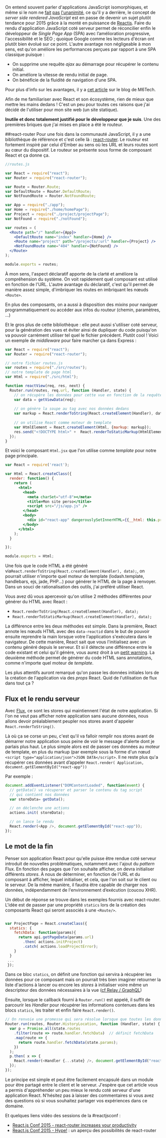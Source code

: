 On entend souvent parler d'applications JavaScript isomorphiques, et même si le 
nom ne [fait](https://news.ycombinator.com/item?id=8237449) [pas](https://twitter.com/wycats/status/566857009836724224) 
[l'unanimité](https://medium.com/the-thinkmill/making-the-case-for-progressive-javascript-a98dfa82b9d7), 
ce qu'il y a derrière, le concept de _server side rendered JavaScript_ est en 
passe de devenir  un sujet plutôt tendance pour 2015 grâce à la monté en puissance 
de [Reactjs](http://facebook.github.io/react/).  Faire du rendu d'application 
JavaScript coté serveur permet de réconcilier enfin le développeur de 
*Single Page App* (SPA) avec l’amélioration progressive, l'accessibilité et le 
SEO&nbsp;; quoique Google comme les lecteurs d'écran ont plutôt bien évolué sur
ce point. L'autre avantage non négligeable à mon sens, est qu'on améliore les 
performances perçues par rapport
 à une SPA classique puisque&nbsp;:

 - On supprime une requête *ajax* au démarrage pour récupérer le contenu
   initial. 
 - On améliore la vitesse de rendu initial de page. 
 - On bénéficie de la fluidité de navigation d'une SPA.

Pour plus d'info sur les avantages, il y a [cet article](http://tech.m6web.fr/isomorphic-single-page-app-parfaite-react-flux/) sur le blog de M6Tech.

Afin de me familiariser avec React et son écosystème, rien de mieux que mettre 
les mains dedans&nbsp;! C'est un peu pour toutes ces raisons que j'ai décidé de 
l'utiliser pour mon site web (un site statique). 

**Inutile et donc totalement justifié pour le développeur que je suis**. 
Une des premières briques que j'ai mises en place a été le routeur.

##react-router
Pour une fois dans la communauté JavaScript, il y a une bibliothèque de référence 
et c'est celle là : [react-router](https://github.com/rackt/react-router). 
Le routeur est fortement inspiré par celui d'Ember au sens où les URL et leurs routes 
sont au cœur du dispositif. Le routeur se présente sous forme de composant React 
et ça donne ça.

```jsx
//routes.js

var React = require("react");
var Router = require("react-router");

var Route = Router.Route;
var DefaultRoute = Router.DefaultRoute;
var NotFoundRoute = Router.NotFoundRoute;

var App = require("./app");
var Home = require("./home/homePage");
var Project = require("./project/projectPage");
var NotFound = require("./notFound");

var routes = (
  <Route path="/" handler={App}>
    <DefaultRoute name="index" handler={Home} />
    <Route name="project" path="/projects/:url" handler={Project} />
    <NotFoundRoute name="404" handler={NotFound} />
  </Route>
);

module.exports = routes;
```

À mon sens, l'aspect déclaratif apporte de la clarté et améliore la compréhension 
du système. On voit rapidement quel composant est utilisé en fonction de l'URL. 
L'autre avantage du déclaratif, c'est qu'il permet de manière assez simple, 
d'imbriquer les routes en imbriquant les nœuds `<Route>`.

En plus des composants, on a aussi à disposition des *mixins* pour naviguer 
programmatiquement ou accéder aux infos du routeur (chemin, paramètres, ...)

Et le gros plus de cette bibliothèque : elle peut aussi s'utiliser coté serveur, 
pour la génération des vues et éviter ainsi de dupliquer du code puisqu'on va 
pouvoir carrément utiliser tel quel le fichier précédent. Plutôt cool&nbsp;!
Voici un exemple de *middleware* pour faire marcher ça dans Express&nbsp;:

```javascript
var React = require("react");
var Router = require("react-router");

// notre fichier routes.js
var routes = require("./src/routes");
// notre template de page html
var Html = require("./src/html");

function reactView(req, res, next) {
  Router.run(routes, req.url, function (Handler, state) {
    // on récupère les données pour cette vue en fonction de la requête.
    var data = getViewData(req);
    
    // on génère la soupe au tag avec nos données dedans
    var markup = React.renderToString(React.createElement(Handler), data);
   
    // on utilise React comme moteur de template
    var HtmlElement = React.createElement(Html, {markup: markup});  
    res.send("<!DOCTYPE html>" +  React.renderToStaticMarkup(HtmlElement));
  });
}
```
Et voici le composant `Html.jsx` que l'on utilise comme *template* pour notre page principale.

```jsx 
var React = require('react');

var Html = React.createClass({
  render: function() {
    return (
      <html>
        <head>
          <meta charSet="utf-8"></meta>
          <title>Mon site perso</title>
          <script src="/js/app.js" />
        </head>
        <body>
          <div id="react-app" dangerouslySetInnerHTML={{__html: this.props.markup}} />
        </body>
      </html>
    );
  }

});

module.exports = Html;
```
Une fois que le code HTML a été généré via`React.renderToString(React.createElement(Handler), data);`, 
on pourrait utiliser n'importe quel moteur de template (lodash.template, handlebars, ejs, jade, PHP...) 
pour générer le HTML de la page à renvoyer. Dans un souci de rationalisation des outils, 
j'ai préféré utiliser React. 

Vous avez dû vous apercevoir qu'on utilise 2 méthodes différentes pour générer 
du HTML avec React&nbsp;:
- `React.renderToString(React.createElement(Handler), data);`
- `React.renderToStaticMarkup(React.createElement(Handler), data);`

La différence entre les deux méthodes est simple. Dans la première, React annote 
les nœuds HTML avec des `data-reactid` dans le but de pouvoir ensuite reprendre 
la main lorsque votre l'application s'exécutera dans le navigateur. De cette manière, 
React sait que vous l'initialisez avec un contenu généré depuis le serveur. 
Et si il détecte une différence entre le code existant et celui qu'il génère, 
vous aurez droit à un [petit warning](https://github.com/facebook/react/blob/2aeb8a2a6beb00617a4217f7f8284924fa2ad819/src/browser/ui/__tests__/ReactRenderDocument-test.js#L205-L215). 
La deuxième méthode permet de générer du code HTML sans annotations, 
comme n'importe quel moteur de *template*.

Les plus attentifs auront remarqué qu'on passe les données initiales lors de 
la création de l'application via des *props* React. Quid de l'utilisation 
de flux dans tout ça ?

## Flux et le rendu serveur
Avec [Flux](http://facebook.github.io/flux/), ce sont les stores qui maintiennent 
l'état de notre application. Si l'on ne veut pas afficher notre application 
sans aucune données, nous allons devoir préalablement peupler nos stores 
avant d'appeler `React.renderToString()`. 

Là où ça se corse un peu, c'est qu'il va falloir remplir nos stores avant de démarrer 
notre application sous peine de voir le message d'alerte dont je parlais plus haut. 
Le plus simple alors est de passer ces données au moteur de template, 
en plus du markup (par exemple sous la forme d'un nœud `<script type="application/json">JSON DATA</script>`.
Il ne reste plus qu'a récupérer ces données avant d’appeler `React.render( Application, document.getElementById("react-app"))`

Par exemple&nbsp;: 

```javascript
document.addEventListener("DOMContentLoaded", function(event) {
  // getData() va récuperer et parser le contenu du tag script 
  // qui contient nos données
  var storeData= getData(); 

  // on déclenche une actions
  actions.init( storeData);

  // on lance le rendu
  React.render(<App />, document.getElementById("react-app"));
});
```

## Le mot de la fin
Penser son application React pour qu'elle puisse être rendue coté serveur 
introduit de nouvelles problématiques, notamment avec l'ajout du *pattern* Flux. 
En fonction des pages que l'on souhaite afficher, on devra initialiser différents *stores*. 
À nous de déterminer, en fonction de l'URL et du composant à afficher, 
lequel initialiser, et cela, que l'on soit sur le client ou le serveur. 
De la même manière, il faudra être capable de charger nos données, indépendamment 
de l'environnement d’exécution (coucou XHR).

Un début de réponse se trouve dans les exemples fournis avec react-router. 
L'idée est de passer par une propriété `statics` lors de la création des composants React 
qui seront associés à une `<Route/>`.

```jsx

var ProjectPage = React.createClass({ 
  statics: {
    fetchData: function(params){
      return api.getPageData(params.url)
        .then( actions.initProject)
        .catch( actions.loadProjectError);
    }
  }
 ...
 }); 
```

Dans ce bloc `statics`, on définit une fonction qui servira à récupérer les données 
pour ce composant mais on pourrait très bien imaginer retourner la liste d'actions 
à lancer ou encore les *stores* à initialiser voire même un descripteur des données nécessaires 
à la vue ([cf Relay / GraphQL](https://www.youtube.com/watch?v=9sc8Pyc51uU)) 

Ensuite, lorsque le callback fourni à `Router.run()` est appelé, il suffit de parcourir 
les *Handler* pour récupérer les informations contenues dans les blocs `statics`, 
les traiter et enfin faire `React.render()`.

```Javascript
// On renvoie une promesse qui sera résolue lorsque que toutes les données démandées via fetchData seront reçues.
Router.run(routes, Router.HistoryLocation, function (Handler, state) {
  var p = Promise.all(state.routes
    .filter(route => route.handler.fetchData)  // définit fetchData
    .map(route => {
      return route.handler.fetchData(state.params);
    })
  );
  p.then( x => {
    React.render(<Handler {...state} />, document.getElementById("react-app"))
  });
});
```
Le principe est simple et peut être facilement encapsulé dans un module pour 
être partagé entre le client et le serveur.  J'espère que cet article vous a permis 
d'appréhender un peu mieux le rendu coté serveur d'une application React. 
N'hésitez pas à laisser des commentaires si vous avez des questions où 
si vous souhaitez partager vos expériences dans ce domaine. 

Et quelques liens vidéo des sessions de la #reactjsconf :
- [React.js Conf 2015 - react-router increases your productivity ](https://www.youtube.com/watch?v=XZfvW1a8Xac) 
- [React.js Conf 2015 - Hype!](https://www.youtube.com/watch?v=z5e7kWSHWTg) : un aperçu des possibilités de react-router

